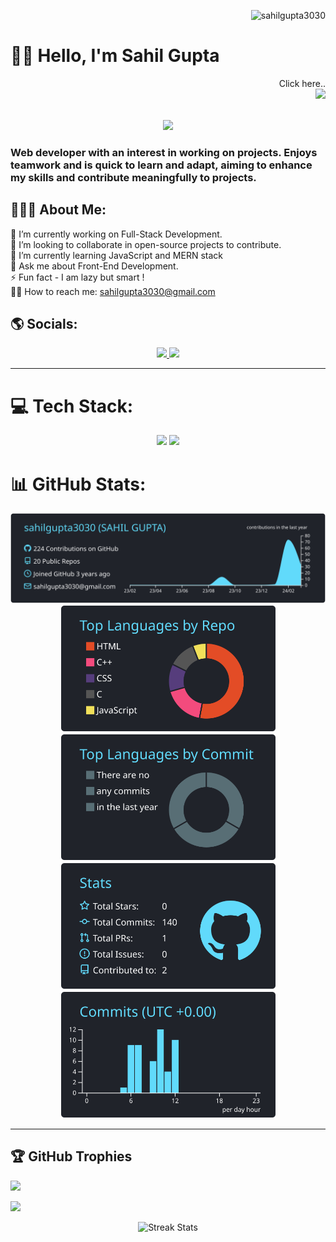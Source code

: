 <!-- profile visitor -->
<p align="right"> <img src="https://komarev.com/ghpvc/?username=sahilgupta3030&label=Profile%20views&color=0e75b6&style=flat" alt="sahilgupta3030" /> </p>

# 👋🏼 Hello, I'm Sahil Gupta
 
<!-- my portfolio site button -->
<p align="right">
Click here.. <br>
<a href="https://portfolio-sahilgupta.netlify.app" target="_blank">
<img src="https://img.shields.io/badge/PORTFOLIO-navy?style=for-the-badge&logo=sass&logoColor=%23FFFFFF" target="_blank"/>
</a> 
</p>
<br>
 
<!-- PROFILE BANNER -->
<div align="center"> <img src="https://media.licdn.com/dms/image/D5616AQF4uIbxhEfqVQ/profile-displaybackgroundimage-shrink_350_1400/0/1690468602271?e=1714608000&v=beta&t=RPqeEEoHRe9zw_9pU3qmzCiPcpFaZpEMVnNQhT90UhM"> </div>

### Web developer with an interest in working on projects. Enjoys teamwork and is quick to learn and adapt, aiming to enhance my skills and contribute meaningfully to projects.

## 🙋🏻‍♂ About Me: 
🔭 I’m currently working on Full-Stack Development.<br>👯 I’m looking to collaborate in open-source projects to contribute.<br>🌱 I’m currently learning JavaScript and MERN stack<br>💬 Ask me about Front-End Development.<br>⚡ Fun fact - I am lazy but smart !<br>👨‍💻 How to reach me: sahilgupta3030@gmail.com


## 🌎 Socials:
<div align="center"> 
  <a href="mailto:sahilgupta3030@gmail.com" target="_blank">
    <img src="https://img.shields.io/badge/Gmail-333333?style=for-the-badge&logo=gmail&logoColor=red" />
  </a>
  <a href="https://linkedin.com/in/sahilgupta3030" target="_blank">
    <img src="https://img.shields.io/badge/LinkedIn-0077B5?style=for-the-badge&logo=linkedin&logoColor=white" target="_blank" />
  </a>
  
</div>
<hr/>


# 💻 Tech Stack:

<div align="center">
    <img src="https://skillicons.dev/icons?i=c,cpp,html,css,javascript,php,mysql,java,python" />
    <img src="https://skillicons.dev/icons?i=github,bootstrap,jquery,sass,mongodb,expressjs,react,nodejs" /><br>
</div>



# 📊 GitHub Stats:
<!-- GitHub Profile Summary Cards -->
<div align="center">
<a href="https://github.com/vn7n24fzkq/github-profile-summary-cards">
  <img src="https://raw.githubusercontent.com/sahilgupta3030/thickduck/master/profile-summary-card-output/react/0-profile-details.svg" alt="Profile Details" style="width: 700px;"/>
</a>
<a href="https://github.com/vn7n24fzkq/github-profile-summary-cards">
  <img src="https://raw.githubusercontent.com/sahilgupta3030/thickduck/master/profile-summary-card-output/react/1-repos-per-language.svg" alt="Repos per Language" style="width: 345px;"/>
</a>
<a href="https://github.com/vn7n24fzkq/github-profile-summary-cards">
  <img src="https://raw.githubusercontent.com/sahilgupta3030/thickduck/master/profile-summary-card-output/react/2-most-commit-language.svg" alt="Most Commit Language" style="width: 345px;"/>
</a>
<a href="https://github.com/vn7n24fzkq/github-profile-summary-cards">
  <img src="https://raw.githubusercontent.com/sahilgupta3030/thickduck/master/profile-summary-card-output/react/3-stats.svg" alt="Stats" style="width: 345px;"/>
</a>
<a href="https://github.com/vn7n24fzkq/github-profile-summary-cards">
  <img src="https://raw.githubusercontent.com/sahilgupta3030/thickduck/master/profile-summary-card-output/react/4-productive-time.svg" alt="Productive Time" style="width: 345px;" />
</a>
</div>

<hr/>


## 🏆 GitHub Trophies
![](https://github-profile-trophy.vercel.app/?username=sahilgupta3030&theme=discord&no-frame=false&no-bg=true&margin-w=4)

![]([(https://bit.ly/3uS7D44)])

<!-- Streak Stats -->
<div align="center">
<img src="https://github-readme-streak-stats.herokuapp.com/?user=sahilgupta3030&theme=dark&hide_border=true" alt="Streak Stats" style="width: 500px;"/>
</div>

<!-- Proudly created with GPRM ( https://gprm.itsvg.in ) -->
